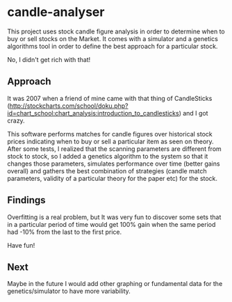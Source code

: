 # candle-analyser
This project uses stock candle figure analysis in order to determine when to buy or sell stocks on the Market. It comes with a simulator and a genetics algorithms tool in order to define the best approach for a particular stock. 

No, I didn't get rich with that!

## Approach
It was 2007 when a friend of mine came with that thing of CandleSticks (http://stockcharts.com/school/doku.php?id=chart_school:chart_analysis:introduction_to_candlesticks) and I got crazy. 

This software performs matches for candle figures over historical stock prices indicating when to buy or sell a particular item as seen on theory. After some tests, I realized that the scanning parameters are different from stock to stock, so I added a genetics algorithm to the system so that it changes those parameters, simulates performance over time (better gains overall) and gathers the best combination of strategies (candle match parameters, validity of a particular theory for the paper etc) for the stock.

## Findings
Overfitting is a real problem, but It was very fun to discover some sets that in a particular period of time would get 100% gain when the same period had -10% from the last to the first price.

Have fun!

## Next
Maybe in the future I would add other graphing or fundamental data for the genetics/simulator to have more variability.
